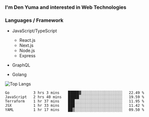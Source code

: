 ### I'm Den Yuma and interested in Web Technologies

### Languages / Framework
- JavaScript/TypeScript
  - React.js
  - Next.js
  - Node.js
  - Express

- GraphQL

- Golang


![Top Langs](https://github-readme-stats.vercel.app/api/top-langs/?username=denyuma&layout=compact)

<!--START_SECTION:waka-->
```text
Go           3 hrs 3 mins    █████▓░░░░░░░░░░░░░░░░░░░   22.49 % 
JavaScript   2 hrs 40 mins   █████░░░░░░░░░░░░░░░░░░░░   19.59 % 
Terraform    1 hr 37 mins    ███░░░░░░░░░░░░░░░░░░░░░░   11.95 % 
JSX          1 hr 33 mins    ███░░░░░░░░░░░░░░░░░░░░░░   11.42 % 
YAML         1 hr 17 mins    ██▒░░░░░░░░░░░░░░░░░░░░░░   09.50 % 
```
<!--END_SECTION:waka-->
